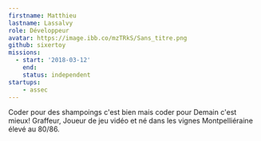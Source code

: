 ```yaml
---
firstname: Matthieu
lastname: Lassalvy
role: Développeur
avatar: https://image.ibb.co/mzTRkS/Sans_titre.png
github: sixertoy
missions:
  - start: '2018-03-12'
    end:
    status: independent
startups:
    - assec
---
```


Coder pour des shampoings c'est bien mais coder pour Demain c'est mieux! Graffeur, Joueur de jeu vidéo et né dans les vignes Montpelliéraine élevé au 80/86.
